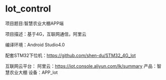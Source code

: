 # lot_control

项目题目:智慧农业大棚APP端

项目描述：基于4G，互联网通信，阿里云

编译环境：Android Studio4.0

配套STM32下位机：https://github.com/shen-du/STM32_4G_lot

互联网云平台：
  阿里云：https://iot.console.aliyun.com/lk/summary 
  产品：智慧农业大棚 
  设备：APP_lot


